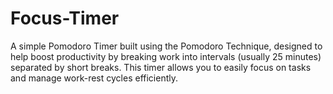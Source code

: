 # Focus-Timer
A simple Pomodoro Timer built using the Pomodoro Technique, designed to help boost productivity by breaking work into intervals (usually 25 minutes) separated by short breaks. This timer allows you to easily focus on tasks and manage work-rest cycles efficiently.
